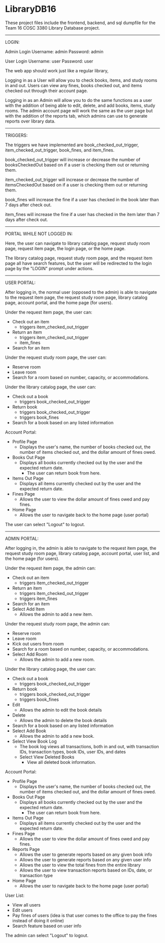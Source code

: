 # LibraryDB16

These project files include the frontend, backend, and sql dumpfile for the Team 16 COSC 3380 Library Database project.

________________________________________________________________________________
LOGIN:

Admin Login
  Username: admin
  Password: admin
  
User Login
  Username: user 
  Password: user
  
  
  
The web app should work just like a regular library, 


Logging in as a User will allow you to check books, items, and study rooms in and out. Users can view any fines, books checked out, and items checked 
out through their account page. 


Logging in as an Admin will allow you to do the same functions as a user with the addition of being able to edit, delete, and add books, 
items, study rooms. The admin account page will work the same as the user page but with the addition of the reports tab, which admins can use to generate 
reports over library data. 


________________________________________________________________________________
TRIGGERS:

The triggers we have implemented are book_checked_out_trigger, item_checked_out_trigger, book_fines, 	and item_fines. 

book_checked_out_trigger will increase or decrease the number of booksCheckedOut based on if a user is checking them out or returning them.

item_checked_out_trigger will increase or decrease the number of itemsCheckedOut based on if a user is checking them out or returning them.

book_fines will increase the fine if a user has checked in the book later than 7 days after check out.

item_fines will increase the fine if a user has checked in the item later than 7 days after check out.


________________________________________________________________________________
PORTAL WHILE NOT LOGGED IN:

Here, the user can navigate to library catalog page, request study room page, request item page, the login page, or the home page.

The library catalog page, request study room page, and the request item page all have search features, but the user will be redirected to the login page by the "LOGIN" prompt under actions.


________________________________________________________________________________
USER PORTAL:

After logging in, the normal user (opposed to the admin) is able to navigate to the request item page, the request study room page, library catalog page, account portal, and the home page (for users).

Under the request item page, the user can:
  - Check out an item
    - triggers item_checked_out_trigger 
  - Return an item 
    - triggers item_checked_out_trigger
    - item_fines
  - Search for an item


Under the request study room page, the user can:
  - Reserve room
  - Leave room
  - Search for a room based on number, capacity, or accommodations.

Under the library catalog page, the user can:
  - Check out a book
    - triggers book_checked_out_trigger
  - Return book
    - triggers book_checked_out_trigger
    - triggers book_fines
  - Search for a book based on any listed information

Account Portal:
  - Profile Page
    - Displays the user's name, the number of books checked out, the number of items checked out, and the dollar amount of fines owed.
  - Books Out Page
    - Displays all books currently checked out by the user and the expected return date.
      - The user can return book from here.
  - Items Out Page
    - Displays all items currently checked out by the user and the expected return date.
  - Fines Page
    - Allows the user to view the dollar amount of fines owed and pay fines.
  - Home Page
    - Allows the user to navigate back to the home page (user portal)


The user can select "Logout" to logout.



________________________________________________________________________________
ADMIN PORTAL:

After logging in, the admin is able to navigate to the request item page, the request study room page, library catalog page, account portal, user list, and the home page (for users).

Under the request item page, the admin can:
  - Check out an item
    - triggers item_checked_out_trigger 
  - Return an item 
    - triggers item_checked_out_trigger
    - triggers item_fines
  - Search for an item
  - Select Add Item
    - Allows the admin to add a new item.


Under the request study room page, the admin can:
  - Reserve room
  - Leave room
  - Kick out users from room
  - Search for a room based on number, capacity, or accommodations.
  - Select Add Room
    - Allows the admin to add a new room.

Under the library catalog page, the user can:
  - Check out a book
    - triggers book_checked_out_trigger
  - Return book
    - triggers book_checked_out_trigger
    - triggers book_fines
  - Edit
    - Allows the admin to edit the book details
  - Delete
    - Allows the admin to delete the book details
  - Search for a book based on any listed information
  - Select Add Book
    - Allows the admin to add a new book.
  - Select View Book Log
    - The book log views all transactions, both in and out, with transaction IDs, transaction types, book IDs, user IDs, and dates
    - Select View Deleted Books
      - View all deleted book information.

Account Portal:
  - Profile Page
    - Displays the user's name, the number of books checked out, the number of items checked out, and the dollar amount of fines owed.
  - Books Out Page
    - Displays all books currently checked out by the user and the expected return date.
      - The user can return book from here.
  - Items Out Page
    - Displays all items currently checked out by the user and the expected return date.
  - Fines Page
    - Allows the user to view the dollar amount of fines owed and pay fines.
  - Reports Page
    - Allows the user to generate reports based on any given book info
    - Allows the user to generate reports based on any given user info
    - Allows the user to view the total fines from the entire library
    - Allows the user to view transaction reports based on IDs, date, or transaction type
  - Home Page
    - Allows the user to navigate back to the home page (user portal)
 
 User List:
  - View all users
  - Edit users
  - Pay fines of users (idea is that user comes to the office to pay the fines instead of doing it online)
  - Search feature based on user info


The admin can select "Logout" to logout.

